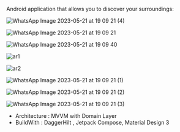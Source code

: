 Android application that allows you to discover your surroundings:

![WhatsApp Image 2023-05-21 at 19 09 21 (4)](https://github.com/changhaowu00/MapAround-Android/assets/67517715/34c6b3db-b3fd-4a9b-82ab-910a45d94a43)

![WhatsApp Image 2023-05-21 at 19 09 21](https://github.com/changhaowu00/MapAround-Android/assets/67517715/091c9c93-b5c4-4e68-9bc2-2c56434f158b)

![WhatsApp Image 2023-05-21 at 19 09 40](https://github.com/changhaowu00/MapAround-Android/assets/67517715/59edca01-f4ba-4df4-95f8-a6a435666033)

![ar1](https://github.com/changhaowu00/MapAround-Android/assets/67517715/8102206a-b067-46b5-a8b9-714bafeadb27)

![ar2](https://github.com/changhaowu00/MapAround-Android/assets/67517715/5f57ebfa-c969-45bf-a3c8-eb4afb30297f)

![WhatsApp Image 2023-05-21 at 19 09 21 (1)](https://github.com/changhaowu00/MapAround-Android/assets/67517715/f0d50616-6464-4a48-943b-769c4695983a)

![WhatsApp Image 2023-05-21 at 19 09 21 (2)](https://github.com/changhaowu00/MapAround-Android/assets/67517715/c3ea201c-08eb-42c6-a80b-bf373b65f214)

![WhatsApp Image 2023-05-21 at 19 09 21 (3)](https://github.com/changhaowu00/MapAround-Android/assets/67517715/fa3df100-c241-41cb-a384-45208c6b10f4)



* Architecture : MVVM with Domain Layer 
* BuildWith : DaggerHilt , Jetpack Compose, Material Design 3
